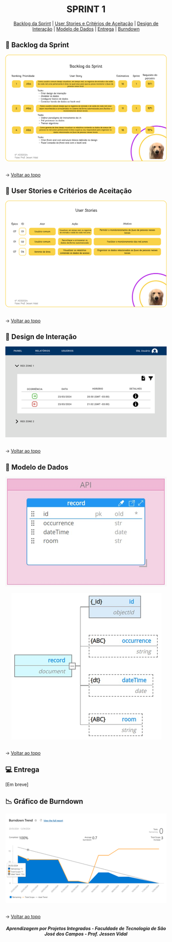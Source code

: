 <br id="topo">
 
<h1 align="center"> SPRINT 1 </h1>

<p align="center">
    <a href="#backlog">Backlog da Sprint</a> | 
    <a href="#us">User Stories e Critérios de Aceitação</a> | 
    <a href="#design">Design de Interação</a> | 
    <a href="#dados">Modelo de Dados</a> |
    <a href="#entrega">Entrega</a> |
    <a href="#burndown">Burndown</a>
</p>

<span id="backlog">

  ## 🎯 Backlog da Sprint

<div align="center">
 <img src="Imagens/Backlog-Sprint-1.png">
</div>

<br>

→ [Voltar ao topo](#topo)   

<span id="us">

  ## 📑 User Stories e Critérios de Aceitação

<div align="center">
 <img src="Imagens/US-Sprint-1.png">
</div>

<br>

→ [Voltar ao topo](#topo)   

<span id="design">

  ## 🎨 Design de Interação

<div align="center">
 <img src="Imagens/Design-Relatorios.png">
</div>

<br>

→ [Voltar ao topo](#topo)   

<span id="dados">

  ## 📝 Modelo de Dados

<div align="center">
 <img src="Imagens/Diagrama-NoSQL.jpg">
</div>

<br>

<div align="center">
 <img src="Imagens/Estrutura-Dados.jpg">
</div>

<br>

→ [Voltar ao topo](#topo)   

<span id="entrega">

  ## 💻 Entrega

[Em breve]


<span id="burndown">

## 📉 Gráfico de Burndown 

<div align="center">
 <img src="Imagens/Burndown.png">
</div>

<br>

→ [Voltar ao topo](#topo)   

<h5 align="center"> Aprendizagem por Projetos Integrados - Faculdade de Tecnologia de São José dos Campos - Prof. Jessen Vidal </h5>
